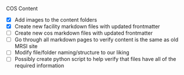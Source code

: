 COS Content

- [x] Add images to the content folders
- [x] Create new facility markdown files with updated frontmatter
- [ ] Create new cos markdown files with updated frontmatter
- [ ] Go through all markdown pages to verify content is the same as old MRSI site
- [ ] Modify file/folder naming/structure to our liking 
- [ ] Possibly create python script to help verify that files have all of the required information
